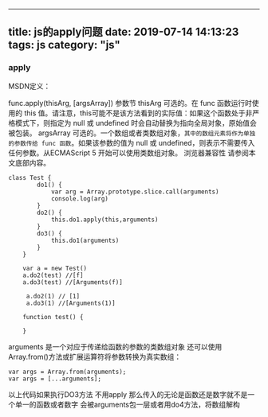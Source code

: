 
---
title: js的apply问题
date: 2019-07-14 14:13:23
tags: js
category: "js" 
---

### **apply**

MSDN定义：


func.apply(thisArg, [argsArray])
参数节
thisArg
可选的。在 func 函数运行时使用的 this 值。请注意，this可能不是该方法看到的实际值：如果这个函数处于非严格模式下，则指定为 null 或 undefined 时会自动替换为指向全局对象，原始值会被包装。
argsArray
可选的。一个数组或者类数组对象，`其中的数组元素将作为单独的参数传给 func 函数`。如果该参数的值为 null 或  undefined，则表示不需要传入任何参数。从ECMAScript 5 开始可以使用类数组对象。 浏览器兼容性 请参阅本文底部内容。

```
class Test {
        do1() {
            var arg = Array.prototype.slice.call(arguments)
            console.log(arg)
        }
        do2() {
            this.do1.apply(this,arguments)
        }
        do3() {
            this.do1(arguments)
        }
    }
    
    var a = new Test()
    a.do2(test) //[f]
    a.do3(test) //[Arguments(f)]

     a.do2(1) // [1]
     a.do3(1) //[Arguments(1)]

    function test() {

    }
```
arguments 是一个对应于传递给函数的参数的类数组对象
还可以使用Array.from()方法或扩展运算符将参数转换为真实数组：
```
var args = Array.from(arguments);
var args = [...arguments];
```

以上代码如果执行DO3方法 不用apply 那么传入的无论是函数还是数字就不是一个单一的函数或者数字
会被arguments包一层或者用do4方法，将数组解构